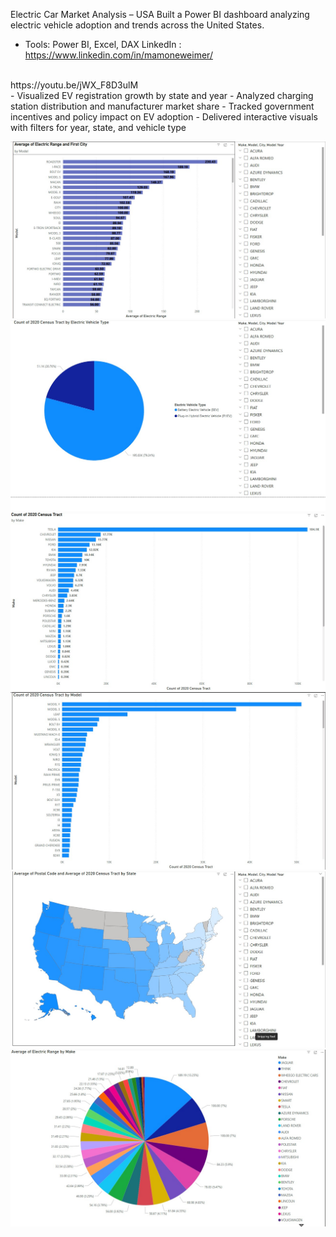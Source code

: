 Electric Car Market Analysis – USA
Built a Power BI dashboard analyzing electric vehicle adoption and trends across the United States.
* Tools: Power BI, Excel, DAX
  LinkedIn : <br>
https://www.linkedin.com/in/mamoneweimer/
<br>
https://youtu.be/jWX_F8D3ulM
<br>
- Visualized EV registration growth by state and year
- Analyzed charging station distribution and manufacturer market share
- Tracked government incentives and policy impact on EV adoption
- Delivered interactive visuals with filters for year, state, and vehicle type

![electric-car-in-usa](https://github.com/mamonewimer/electric-car-in-usa/blob/main/Screenshot%202025-06-06%20153926.jpg?raw=true)
![electric-car-in-usa](https://github.com/mamonewimer/electric-car-in-usa/blob/main/Screenshot%202025-06-06%20161418.jpg?raw=true)
![electric-car-in-usa](https://github.com/mamonewimer/electric-car-in-usa/blob/main/Screenshot%202025-06-06%20161456.jpg?raw=true)
![electric-car-in-usa](https://github.com/mamonewimer/electric-car-in-usa/blob/main/Screenshot%202025-06-06%20161523.jpg?raw=true)
![electric-car-in-usa](https://github.com/mamonewimer/electric-car-in-usa/blob/main/Screenshot%202025-06-06%20161548.jpg?raw=true)
![electric-car-in-usa](https://github.com/mamonewimer/electric-car-in-usa/blob/main/Screenshot%202025-06-06%20161618.jpg?raw=true)
